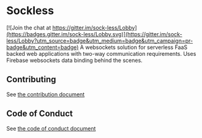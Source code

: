 # Sockless

[![Join the chat at https://gitter.im/sock-less/Lobby](https://badges.gitter.im/sock-less/Lobby.svg)](https://gitter.im/sock-less/Lobby?utm_source=badge&utm_medium=badge&utm_campaign=pr-badge&utm_content=badge)
A websockets solution for serverless FaaS backed web applications with two-way communication requirements.
Uses Firebase websockets data binding behind the scenes.

## Contributing
See [the contribution document](CONTRIBUTING.md)

## Code of Conduct
See [the code of conduct document](CODE_OF_CONDUCT.md)
